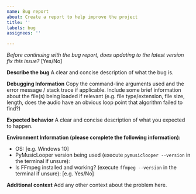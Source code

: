 ```yaml
---
name: Bug report
about: Create a report to help improve the project
title: ''
labels: bug
assignees: ''

---
```


*Before continuing with the bug report, does updating to the latest version fix this issue?* [Yes/No]

**Describe the bug**
A clear and concise description of what the bug is.

**Debugging Information**
Copy the command-line arguments used and the error message / stack trace if applicable. Include some brief information about the file(s) being loaded if relevant (e.g. file type/extension, file size, length, does the audio have an obvious loop point that algorithm failed to find?)

**Expected behavior**
A clear and concise description of what you expected to happen.

**Environment Information (please complete the following information):**
- OS: [e.g. Windows 10]
- PyMusicLooper version being used (execute `pymusiclooper --version` in the terminal if unsure): 
- Is FFmpeg installed and working? (execute `ffmpeg --version` in the terminal if unsure): [e.g. Yes/No]

**Additional context**
Add any other context about the problem here.
